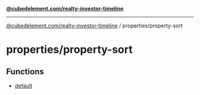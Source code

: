[**@cubedelement.com/realty-investor-timeline**](../../index.md)

---

[@cubedelement.com/realty-investor-timeline](../../modules.md) / properties/property-sort

# properties/property-sort

## Functions

- [default](functions/default.md)
